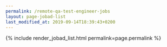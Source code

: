 ```yaml
---
permalink: /remote-qa-test-engineer-jobs
layout: page-jobad-list
last_modified_at: 2019-09-14T18:39:43+0200
---
```

{% include render_jobad_list.html permalink=page.permalink %}

